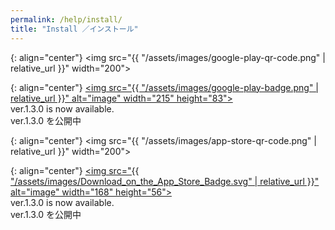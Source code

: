 ```yaml
---
permalink: /help/install/
title: "Install ／インストール" 
---
```


{: align="center"}
<img src="{{ "/assets/images/google-play-qr-code.png" | relative_url }}" width="200">

{: align="center"}
[<img src="{{ "/assets/images/google-play-badge.png" | relative_url }}" alt="image" width="215" height="83">](https://play.google.com/store/apps/details?id=com.rukari.skythrowApp)  
ver.1.3.0 is now available.  
ver.1.3.0 を公開中

{: align="center"}
<img src="{{ "/assets/images/app-store-qr-code.png" | relative_url }}" width="200">

{: align="center"}
[<img src="{{ "/assets/images/Download_on_the_App_Store_Badge.svg" | relative_url }}" alt="image" width="168" height="56">](https://apps.apple.com/us/app/skythrow/id6478918510)  
ver.1.3.0 is now available.  
ver.1.3.0 を公開中
